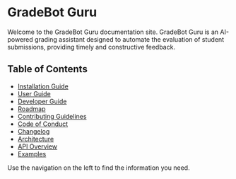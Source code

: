 # GradeBot Guru

Welcome to the GradeBot Guru documentation site. GradeBot Guru is an AI-powered grading assistant designed to automate the evaluation of student submissions, providing timely and constructive feedback.

## Table of Contents

- [Installation Guide](installation.md)
- [User Guide](user_guide.md)
- [Developer Guide](developer_guide.md)
- [Roadmap](roadmap.md)
- [Contributing Guidelines](contributing.md)
- [Code of Conduct](code_of_conduct.md)
- [Changelog](changelog.md)
- [Architecture](architecture.md)
- [API Overview](api/overview.md)
- [Examples](examples/rubrics.md)

Use the navigation on the left to find the information you need.